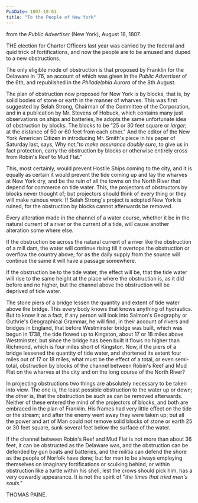 ```yaml
---
PubDate: 1807-18-01
title: "To the People of New York"
---
```


   from the *Public Advertiser* (New York), August 18, 1807.
   
   THE election for Charter Officers last year was carried by the federal and
   quid trick of fortifications, and now the people are to be amused and duped
   to a new obstructions.

   The only eligible mode of obstruction is that proposed by Franklin for the
   Delaware in '76, an account of which was given in the *Public Advertiser* of
   the 6th, and republished in the *Philadelphia Aurora* of the 8th August.

   The plan of obstruction now proposed for New York is by blocks, that is,
   by solid bodies of stone or earth in the manner of wharves. This was first
   suggested by Selah Strong, Chairman of the Committee of the Corporation,
   and in a publication by Mr. Stevens of Hobuck, which contains many just
   observations on ships and batteries, he adopts the same unfortunate idea
   of obstruction by blocks. The blocks to be "25 or 30 feet square or *larger*;
   at the distance of 50 or 60 feet from each other." And the editor of the
   New York American Citizen in introducing Mr. Smith's piece in his paper of
   Saturday last, says, Why not,"*to make assurance doubly sure*, to give us
   in fact protection, carry the obstruction by blocks or otherwise entirely
   cross from Robin's Reef to Mud Flat."

   This, most certainly, would prevent Hostile Ships coming to the city, and it
   is equally as certain it would prevent the tide coming up and lay the
   wharves at New York dry, and be the ruin of all the towns on the North
   River that depend for commerce on tide water. This, the projectors of
   obstructors by blocks never thought of; but projectors should think of
   every thing or they will make ruinous work. If Selah Strong's project is
   adopted New York is ruined, for the obstruction by blocks cannot
   afterwards be removed.

   Every alteration made in the channel of a water course, whether it be in
   the natural current of a river or the current of a tide, will cause
   another alteration some where else.

   If the obstruction be across the natural current of a river like the
   obstruction of a mill dam, the water will continue rising till it overtops
   the obstruction or overflow the country above; for as the daily supply
   from the source will continue the same it will have a passage somewhere.

   If the obstruction be to the tide water, the effect will be, that the
   tide water will rise to the same height at the place where the obstruction
   is, as it did before and no higher, but the channel above the obstruction
   will be deprived of tide water.

   The stone piers of a bridge lessen the quantity and extent of tide water
   above the bridge. This every body knows that knows anything of hydraulics.
   But to know it as a fact, if any person will look into Salmon's Geography
   or Guthrie's Geographical Grammar, he will find, in their account of
   rivers and bridges in England, that before Westminster bridge was built,
   which was begun in 1738, the tide flowed up to Kingston, about 17 or 18
   miles above Westminster, but since the bridge has been built it flows no
   higher than Richmond, which is four miles short of Kingston. Now, if the
   piers of a bridge lessened the quantity of tide water, and shortened its
   extent four miles out of 17 or 18 miles, what must be the effect of a
   total, or even semi-total, obstruction by blocks of the channel between
   Robin's Reef and Mud Flat on the wharves at the city and on the long
   course of the North River?

   In projecting obstructions two things are absolutely necessary to be taken
   into view. The one is, the least possible obstruction to the water up or
   down; the other is, that the obstruction be such as can be removed
   afterwards. Neither of these entered the mind of the projectors of blocks,
   and both are embraced in the plan of Franklin. His frames had very little
   effect on the tide or the stream; and after the enemy went away they were
   taken up; but all the power and art of Man could not remove solid blocks
   of stone or earth 25 or 30 feet square, sunk several feet below the surface
   of the water.

   If the channel between Robin's Reef and Mud Flat is not more than about 36
   feet, it can be obstructed as the Delaware was, and the obstruction can be
   defended by gun boats and batteries, and the militia can defend the shore
   as the people of Norfolk have done; but for men to be always employing
   themselves on imaginary fortifications or sculking behind, or within
   obstruction like a turtle within his shell, lest the crows should pick
   him, has a very cowardly appearance. It is not the spirit of "*the times
   that tried men's souls*."

   THOMAS PAINE.

 


